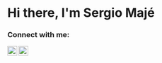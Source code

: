 # Hi there, I'm Sergio Majé

### Connect with me:
[<img align="left" alt="Sergio Majé's LinkedIn" width="22px" src="https://cdn.jsdelivr.net/npm/simple-icons@v3/icons/linkedin.svg" />][linkedin]
[<img align="left" alt="Sergio Majé's Twitter" width="22px" src="https://cdn.jsdelivr.net/npm/simple-icons@v3/icons/twitter.svg" />][twitter]

[linkedin]: https://www.linkedin.com/in/sergio-majé/
[twitter]: https://twitter.com/smajefranco
